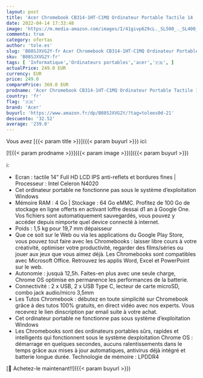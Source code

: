 ```yaml
---
layout: post
title: 'Acer Chromebook CB314-1HT-C1MQ Ordinateur Portable Tactile 14   FHD  Intel Celeron N4020  RAM 4 Go  64 Go eMMC  Chrome OS  - Clavier AZERTY Français'
date: 2022-04-14 17:33:48
image: 'https://m.media-amazon.com/images/I/41givp629cL._SL500_._SL400_.jpg'
comments: true
category: ofertas
author: 'tole.es'
slug: 'B08SJXVG2Y-fr Acer Chromebook CB314-1HT-C1MQ Ordinateur Portable Tactile...'
sku: 'B08SJXVG2Y-fr'
tags: [ 'Informatique','Ordinateurs portables','acer','🇫🇷', ]
actualPrice: 249.0 EUR
currency: EUR
price: 249.0
comparePrice: 369.0 EUR
prodname: 'Acer Chromebook CB314-1HT-C1MQ Ordinateur Portable Tactile 14   FHD  Intel Celeron N4020  RAM 4 Go  64 Go eMMC  Chrome OS  - Clavier AZERTY Français'
country: 'fr'
flag: '🇫🇷'
brand: 'Acer'
buyurl: 'https://www.amazon.fr/dp/B08SJXVG2Y/?tag=tolees0d-21'
descuento: '32.52'
average: '239.0'
---
```


Vous avez [{{< param title >}}]({{< param buyurl >}}) ici:

[![{{< param prodname >}}]({{< param image >}})]({{< param buyurl >}})

ℹ️:

- Ecran : tactile 14" Full HD LCD IPS anti-reflets et bordures fines | Processeur : Intel Celeron N4020
- Cet ordinateur portable ne fonctionne pas sous le système d’exploitation Windows
- Mémoire RAM : 4 Go | Stockage : 64 Go eMMC. Profitez de 100 Go de stockage en ligne offerts en activant loffre dessai d1 an à Google One. Vos fichiers sont automatiquement sauvegardés, vous pouvez y accéder depuis nimporte quel device connecté à internet.
- Poids : 1,5 kg pour 19,7 mm dépaisseur
- Que ce soit sur le Web ou via les applications du Google Play Store, vous pouvez tout faire avec les Chromebooks : laisser libre cours à votre créativité, optimiser votre productivité, regarder des films/séries ou jouer aux jeux que vous aimez déjà. Les Chromebooks sont compatibles avec Microsoft Office. Retrouvez les applis Word, Excel et PowerPoint sur le web.
- Autonomie : jusquà 12,5h. Faites-en plus avec une seule charge, Chrome OS optimise en permanence les performances de la batterie.
- Connectivité : 2 x USB, 2 x USB Type C, lecteur de carte microSD, combo jack audio/micro 3,5mm
- Les Tutos Chromebook : débutez en toute simplicité sur Chromebook grâce à des tutos 100% gratuits, en direct vidéo avec nos experts. Vous recevrez le lien dinscription par email suite à votre achat.
- Cet ordinateur portable ne fonctionne pas sous système d’exploitation Windows
- Les Chromebooks sont des ordinateurs portables sûrs, rapides et intelligents qui fonctionnent sous le système dexploitation Chrome OS : démarrage en quelques secondes, aucuns ralentissements dans le temps grâce aux mises à jour automatiques, antivirus déjà intégré et batterie longue durée. Technologie de mémoire : LPDDR4

[🛒 Achetez-le maintenant!!]({{< param buyurl >}})
